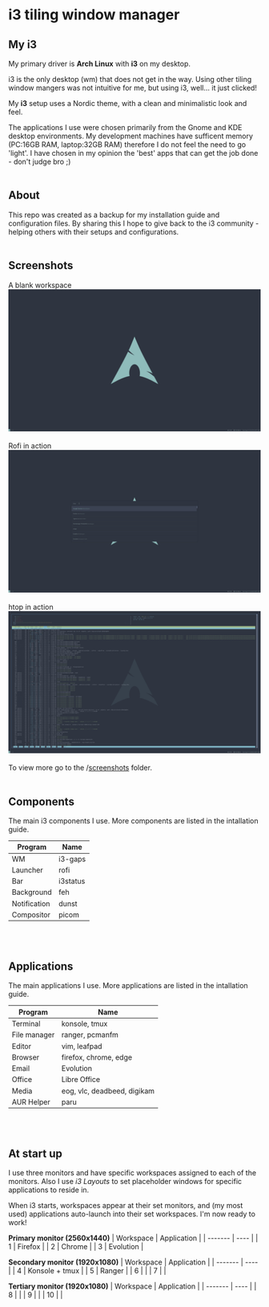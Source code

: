 # i3 tiling window manager

## My i3
My primary driver is **Arch Linux** with **i3** on my desktop.

i3 is the only desktop (wm) that does not get in the way. Using other tiling window mangers was not intuitive for me, but using i3, well... it just clicked!

My **i3** setup uses a Nordic theme, with a clean and minimalistic look and feel.

The applications I use were chosen primarily from the Gnome and KDE desktop environments. My development machines have sufficent memory (PC:16GB RAM, laptop:32GB RAM) therefore I do not feel the need to go 'light'. I have chosen in my opinion the 'best' apps that can get the job done - don't judge bro ;)
<br />
<br />
## About
This repo was created as a backup for my installation guide and configuration files. By sharing this I hope to give back to the i3 community - helping others with their setups and configurations.
<br />
<br />
## Screenshots
A blank workspace
![primary monitor](https://github.com/OpcodePete/i3/blob/main/screenshots/primary-monitor.png)
<br />
<br />
Rofi in action
![primary monitor with rofi](https://github.com/OpcodePete/i3/blob/main/screenshots/primary-monitor-rofi.png)
<br />
<br />
htop in action
![primary monitor with htop](https://github.com/OpcodePete/i3/blob/main/screenshots/primary-monitor-terminal-htop.png)
<br />
<br />
To view more go to the /[screenshots](https://github.com/OpcodePete/i3/tree/main/screenshots) folder.
<br />
<br />
## Components
The main i3 components I use. More components are listed in the intallation guide.

| Program | Name |
| ------- | ---- |
| WM | i3-gaps |
| Launcher | rofi |
| Bar | i3status |
| Background | feh |
| Notification | dunst |
| Compositor | picom |
<br />
<br />

## Applications
The main applications I use. More applications are listed in the intallation guide.

| Program | Name |
| ------- | ---- |
| Terminal | konsole, tmux |
| File manager | ranger, pcmanfm |
| Editor | vim, leafpad |
| Browser | firefox, chrome, edge |
| Email | Evolution |
| Office | Libre Office |
| Media | eog, vlc, deadbeed, digikam |
| AUR Helper | paru |
<br />
<br />

## At start up
I use three monitors and have specific workspaces assigned to each of the monitors. Also I use _i3 Layouts_ to set placeholder windows for specific applications to reside in.

When i3 starts, workspaces appear at their set monitors, and (my most used) applications auto-launch into their set workspaces. I'm now ready to work!


**Primary monitor (2560x1440)**
| Workspace | Application |
| ------- | ---- |
| 1 | Firefox |
| 2 | Chrome |
| 3 | Evolution |
<br />

**Secondary monitor (1920x1080)**
| Workspace | Application |
| ------- | ---- |
| 4 | Konsole + tmux |
| 5 | Ranger |
| 6 |  |
| 7 |  |
<br />

**Tertiary monitor (1920x1080)**
| Workspace | Application |
| ------- | ---- |
| 8 |  |
| 9 |  |
| 10 |  |
